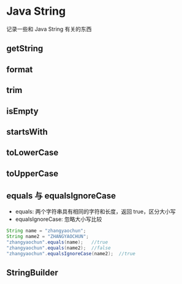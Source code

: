 # Java String 
记录一些和 Java String 有关的东西

## getString

## format

## trim

## isEmpty

## startsWith

## toLowerCase

## toUpperCase


## equals 与 equalsIgnoreCase

* equals: 两个字符串具有相同的字符和长度，返回 true，区分大小写
* equalsIgnoreCase: 忽略大小写比较


```java
String name = "zhangyaochun";
String name2 = "ZHANGYAOCHUN";
"zhangyaochun".equals(name);   //true
"zhangyaochun".equals(name2);  //false 
"zhangyaochun".equalsIgnoreCase(name2);  //true 
```


## StringBuilder